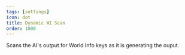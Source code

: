 ```yaml
---
tags: [settings]
icon: dot
title: Dynamic WI Scan
order: 1000
---
```

Scans the AI's output for World Info keys as it is generating the ouput.